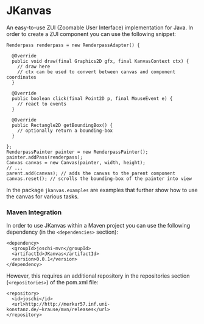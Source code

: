 JKanvas
=======

An easy-to-use ZUI (Zoomable User Interface) implementation for Java.
In order to create a ZUI component you can use the following snippet:

```
Renderpass renderpass = new RenderpassAdapter() {

  @Override
  public void draw(final Graphics2D gfx, final KanvasContext ctx) {
    // draw here
    // ctx can be used to convert between canvas and component coordinates
  }

  @Override
  public boolean click(final Point2D p, final MouseEvent e) {
    // react to events
  }

  @Override
  public Rectangle2D getBoundingBox() {
    // optionally return a bounding-box
  }

};
RenderpassPainter painter = new RenderpassPainter();
painter.addPass(renderpass);
Canvas canvas = new Canvas(painter, width, height);
// ...
parent.add(canvas); // adds the canvas to the parent component
canvas.reset(); // scrolls the bounding-box of the painter into view
```

In the package `jkanvas.examples` are examples that further show
how to use the canvas for various tasks.

### Maven Integration

In order to use JKanvas within a Maven project you can use the following dependency
(in the `<dependencies>` section):

    <dependency>
      <groupId>joschi-mvn</groupId>
      <artifactId>JKanvas</artifactId>
      <version>0.0.1</version>
    </dependency>

However, this requires an additional repository in the repositories section (`<repositories>`) of the pom.xml file:

    <repository>
      <id>joschi</id>
      <url>http://http://merkur57.inf.uni-konstanz.de/~krause/mvn/releases</url>
    </repository>

